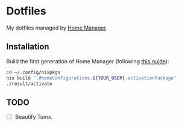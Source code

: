 # Dotfiles

My dotfiles managed by
[Home Manager](https://github.com/nix-community/home-manager).

## Installation

Build the first generation of Home Manager (following
[this guide](https://rycee.gitlab.io/home-manager/index.html#ch-nix-flakes)):

```sh
cd ~/.config/nixpkgs
nix build ".#homeConfigurations.${YOUR_USER}.activationPackage"
./result/activate
```

## TODO

- [ ] Beautify Tumx.
